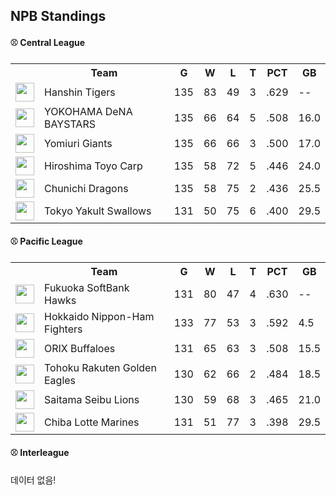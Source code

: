 ## NPB Standings

#### ⚾ Central League

<table>
<tr><th></th><th>Team</th><th>G</th><th>W</th><th>L</th><th>T</th><th>PCT</th><th>GB</th></tr>
<tr>
    <td><img src='https://npb.jp/bis/images/pet2025_t_1.gif' width='30'></td>
    <td>Hanshin
Tigers</td>
    <td>135</td>
    <td>83</td>
    <td>49</td>
    <td>3</td>
    <td>.629</td>
    <td>--</td>
</tr>
<tr>
    <td><img src='https://npb.jp/bis/images/pet2025_db_1.gif' width='30'></td>
    <td>YOKOHAMA DeNA
BAYSTARS</td>
    <td>135</td>
    <td>66</td>
    <td>64</td>
    <td>5</td>
    <td>.508</td>
    <td>16.0</td>
</tr>
<tr>
    <td><img src='https://npb.jp/bis/images/pet2025_g_1.gif' width='30'></td>
    <td>Yomiuri
Giants</td>
    <td>135</td>
    <td>66</td>
    <td>66</td>
    <td>3</td>
    <td>.500</td>
    <td>17.0</td>
</tr>
<tr>
    <td><img src='https://npb.jp/bis/images/pet2025_c_1.gif' width='30'></td>
    <td>Hiroshima Toyo
Carp</td>
    <td>135</td>
    <td>58</td>
    <td>72</td>
    <td>5</td>
    <td>.446</td>
    <td>24.0</td>
</tr>
<tr>
    <td><img src='https://npb.jp/bis/images/pet2025_d_1.gif' width='30'></td>
    <td>Chunichi
Dragons</td>
    <td>135</td>
    <td>58</td>
    <td>75</td>
    <td>2</td>
    <td>.436</td>
    <td>25.5</td>
</tr>
<tr>
    <td><img src='https://npb.jp/bis/images/pet2025_s_1.gif' width='30'></td>
    <td>Tokyo Yakult
Swallows</td>
    <td>131</td>
    <td>50</td>
    <td>75</td>
    <td>6</td>
    <td>.400</td>
    <td>29.5</td>
</tr>
</table>

#### ⚾ Pacific League

<table>
<tr><th></th><th>Team</th><th>G</th><th>W</th><th>L</th><th>T</th><th>PCT</th><th>GB</th></tr>
<tr>
    <td><img src='https://npb.jp/bis/images/pet2025_h_1.gif' width='30'></td>
    <td>Fukuoka SoftBank
Hawks</td>
    <td>131</td>
    <td>80</td>
    <td>47</td>
    <td>4</td>
    <td>.630</td>
    <td>--</td>
</tr>
<tr>
    <td><img src='' width='30'></td>
    <td>Hokkaido Nippon-Ham
Fighters</td>
    <td>133</td>
    <td>77</td>
    <td>53</td>
    <td>3</td>
    <td>.592</td>
    <td>4.5</td>
</tr>
<tr>
    <td><img src='' width='30'></td>
    <td>ORIX
Buffaloes</td>
    <td>131</td>
    <td>65</td>
    <td>63</td>
    <td>3</td>
    <td>.508</td>
    <td>15.5</td>
</tr>
<tr>
    <td><img src='https://npb.jp/bis/images/pet2025_e_1.gif' width='30'></td>
    <td>Tohoku Rakuten
Golden Eagles</td>
    <td>130</td>
    <td>62</td>
    <td>66</td>
    <td>2</td>
    <td>.484</td>
    <td>18.5</td>
</tr>
<tr>
    <td><img src='https://npb.jp/bis/images/pet2025_l_1.gif' width='30'></td>
    <td>Saitama Seibu
Lions</td>
    <td>130</td>
    <td>59</td>
    <td>68</td>
    <td>3</td>
    <td>.465</td>
    <td>21.0</td>
</tr>
<tr>
    <td><img src='https://npb.jp/bis/images/pet2025_m_1.gif' width='30'></td>
    <td>Chiba Lotte
Marines</td>
    <td>131</td>
    <td>51</td>
    <td>77</td>
    <td>3</td>
    <td>.398</td>
    <td>29.5</td>
</tr>
</table>

#### ⚾ Interleague

데이터 없음!

